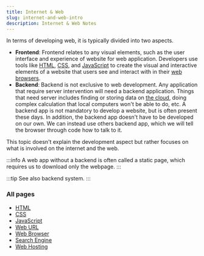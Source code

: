 ```yaml
---
title: Internet & Web
slug: internet-and-web-intro
description: Internet & Web Notes
---
```


In terms of developing web, it is typically divided into two aspects.

- **Frontend**: Frontend relates to any visual elements, such as the user interface and experience of website for web application. Developers use tools like [HTML](/cs-notes/internet-and-web/html), [CSS](/cs-notes/internet-and-web/css), and [JavaScript](/cs-notes/internet-and-web/javascript) to create the visual and interactive elements of a website that users see and interact with in their [web browsers](/cs-notes/internet-and-web/web-browser).
- **Backend**: Backend is not exclusive to web development. Any application that require server intervention will need a backend application. Things that need server includes finding or storing data on [the cloud](/cs-notes/cloud-computing-and-distributed-systems-intro), doing complex calculation that local computers won't be able to do, etc. A backend app is not mandatory to develop a website, but is often present these days. In addition, the backend app doesn't have to be developed on our own. We can instead use others backend app, which we will tell the browser through code how to talk to it.

This topic doesn't explain the development aspect but rather focuses on what is involved on the internet and the web.

:::info
A web app without a backend is often called a static page, which requires us to download only the webpage.
:::

:::tip
See also backend system.
:::

### All pages

- [HTML](/cs-notes/internet-and-web/html)
- [CSS](/cs-notes/internet-and-web/css)
- [JavaScript](/cs-notes/internet-and-web/javascript)
- [Web URL](/cs-notes/internet-and-web/web-url)
- [Web Browser](/cs-notes/internet-and-web/web-browser)
- [Search Engine](/cs-notes/internet-and-web/search-engine)
- [Web Hosting](/cs-notes/internet-and-web/web-hosting)
